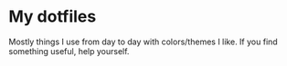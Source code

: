 # My dotfiles

Mostly things I use from day to day with colors/themes I like.
If you find something useful, help yourself.
